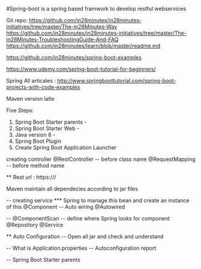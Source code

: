 #Spring-boot is a spring based framwork to develop restful webservices

Git repo: 
https://github.com/in28minutes/in28minutes-initiatives/tree/master/The-in28Minutes-Way
https://github.com/in28minutes/in28minutes-initiatives/tree/master/The-in28Minutes-TroubleshootingGuide-And-FAQ
https://github.com/in28minutes/learn/blob/master/readme.md

https://github.com/in28minutes/spring-boot-examples

https://www.udemy.com/spring-boot-tutorial-for-beginners/

Spring All articales : 
http://www.springboottutorial.com/spring-boot-projects-with-code-examples

Maven version latle


Five Steps: 
1. Spring Boot Starter parents - 
2. Spring Boot Starter Web - 
3. Java version 8 - 
4. Spring Boot Plugin 
5. Create Spring Boot Application Launcher

creating controller
@RestController  -- before class name
@RequestMapping -- before method name

** Rest url : https://<ip>/<reqest-mapping-name>


Maven maintain all dependecies according to jar files

-- creating service
*** Spring to manage this bean and create an instance of this
@Component 
-- Auto wiring
@Autowired 

--
@ComponentScan -- define where Spring looks for component  
@Repository
@Service 


** Auto Configuration
-- Open all jar and check and understand 

-- What is Application.properties 
-- Autoconfiguration report

-- Spring Boot Starter parents






